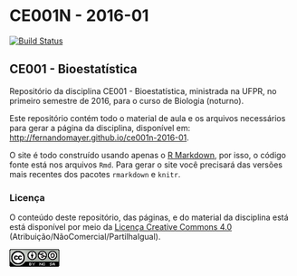 # CE001N - 2016-01

[![Build Status](https://travis-ci.org/fernandomayer/ce001n-2016-01.svg)](https://travis-ci.org/fernandomayer/ce001n-2016-01.svg)

## CE001 - Bioestatística

Repositório da disciplina CE001 - Bioestatística, ministrada na UFPR, no
primeiro semestre de 2016, para o curso de Biologia (noturno).

Este repositório contém todo o material de aula e os arquivos
necessários para gerar a página da disciplina, disponível em:
http://fernandomayer.github.io/ce001n-2016-01.

O site é todo construído usando apenas o [R Markdown][], por isso, o
código fonte está nos arquivos `Rmd`. Para gerar o site você precisará
das versões mais recentes dos pacotes `rmarkdown` e `knitr`.

### Licença

O conteúdo deste repositório, das páginas, e do material da disciplina
está está disponível por meio da [Licença Creative Commons 4.0][]
(Atribuição/NãoComercial/PartilhaIgual).

![](img/CC_by-nc-sa_88x31.png)


[Licença Creative Commons 4.0]: https://creativecommons.org/licenses/by-nc/sa/4.0/deed.pt_BR
[R Markdown]: http://rmarkdown.rstudio.com
